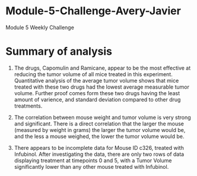 # Module-5-Challenge-Avery-Javier
Module 5 Weekly Challenge

# Summary of analysis
1. The drugs, Capomulin and Ramicane, appear to be the most effective at reducing the tumor volume of all mice treated in this experiment. Quantitative analysis of the average tumor volume shows that mice treated with these two drugs had the lowest average measurable tumor volume. Further proof comes form these two drugs having the least amount of varience, and standard deviation compared to other drug treatments.

2. The correlation between mouse weight and tumor volume is very strong and significant. There is a direct correlation that the larger the mouse (measured by weight in grams) the larger the tumor volume would be, and the less a mouse weighed, the lower the tumor volume would be.

3. There appears to be incomplete data for Mouse ID c326, treated with Infubinol. After investigating the data, there are only two rows of data displaying treatment at timepoints 0 and 5, with a Tumor Volume significantly lower than any other mouse treated with Infubinol.
